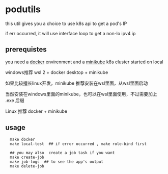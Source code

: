 # podutils

this util gives you a choice to use k8s api to get a pod's IP

if err occurred, it will use interface loop to get a non-lo ipv4 ip 

## prerequistes
you need a [docker](https://www.docker.com/) envirenment 
and a [minikube](https://minikube.sigs.k8s.io/docs/start/) k8s cluster started on local 

windows推荐 wsl 2 + docker desktop + minikube

如果比较擅长linux开发，minikube 推荐安装在wsl里面，从wsl里面启动

当然安装在windows里面的minikube，也可以在wsl里面使用，不过需要加上 .exe 后缀

Linux 推荐 docker + minikube

## usage
```
  make docker
  make local-test  ## if error occurred , make role-bind first

  ## you may also  create a job task if you want
  make create-job
  make job-logs  ## to see the app's output
  make delete-job
```
